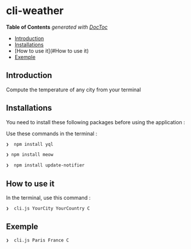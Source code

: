 # cli-weather

<!-- START doctoc generated TOC please keep comment here to allow auto update -->
<!-- DON'T EDIT THIS SECTION, INSTEAD RE-RUN doctoc TO UPDATE -->
**Table of Contents**  *generated with [DocToc](https://github.com/thlorenz/doctoc)*

- [Introduction](#introduction)
- [Installations](#Installations)
- [How to use it](#How to use it)
- [Exemple](#Exemple)

<!-- END doctoc generated TOC please keep comment here to allow auto update -->

## Introduction

Compute the temperature of any city from your terminal

## Installations

You need to install these following packages before using the application :

Use these commands in the terminal :

```sh
❯  npm install yql
```

```sh
❯ npm install meow
```

```sh
❯  npm install update-notifier
```

## How to use it

In the terminal, use this command :

```sh
❯  cli.js YourCity YourCountry C
```

## Exemple

```sh
❯  cli.js Paris France C
```
